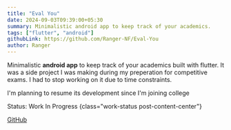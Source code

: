```yaml
---
title: "Eval You"
date: 2024-09-03T09:39:00+05:30
summary: Minimalistic android app to keep track of your academics.
tags: ["flutter", "android"]
githubLink: https://github.com/Ranger-NF/Eval-You
author: Ranger
---
```


Minimalistic __android app__ to keep track of your academics built with flutter. It was a side project I was making during my preperation for competitive exams. I had to stop working on it due to time constraints.

I'm planning to resume its development since I'm joining college

Status: Work In Progress
{class="work-status post-content-center"}

[GitHub](https://github.com/Ranger-NF/Eval-You)
